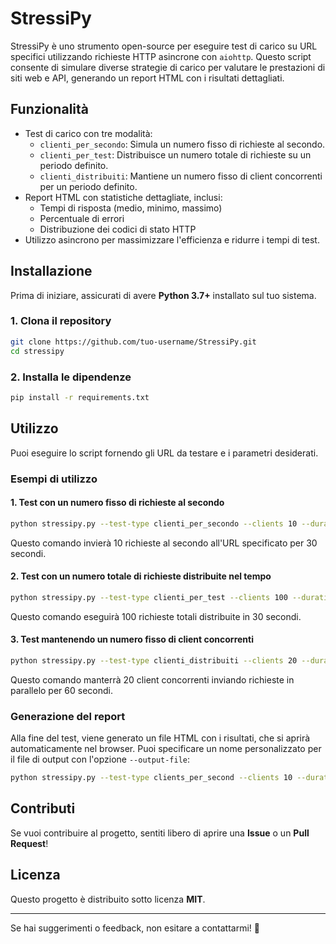 # StressiPy

StressiPy è uno strumento open-source per eseguire test di carico su URL specifici utilizzando richieste HTTP asincrone con `aiohttp`. Questo script consente di simulare diverse strategie di carico per valutare le prestazioni di siti web e API, generando un report HTML con i risultati dettagliati.

## Funzionalità
- Test di carico con tre modalità:
  - `clienti_per_secondo`: Simula un numero fisso di richieste al secondo.
  - `clienti_per_test`: Distribuisce un numero totale di richieste su un periodo definito.
  - `clienti_distribuiti`: Mantiene un numero fisso di client concorrenti per un periodo definito.
- Report HTML con statistiche dettagliate, inclusi:
  - Tempi di risposta (medio, minimo, massimo)
  - Percentuale di errori
  - Distribuzione dei codici di stato HTTP
- Utilizzo asincrono per massimizzare l'efficienza e ridurre i tempi di test.

## Installazione

Prima di iniziare, assicurati di avere **Python 3.7+** installato sul tuo sistema.

### 1. Clona il repository
```bash
git clone https://github.com/tuo-username/StressiPy.git
cd stressipy
```

### 2. Installa le dipendenze
```bash
pip install -r requirements.txt
```

## Utilizzo

Puoi eseguire lo script fornendo gli URL da testare e i parametri desiderati.

### Esempi di utilizzo

#### 1. Test con un numero fisso di richieste al secondo
```bash
python stressipy.py --test-type clienti_per_secondo --clients 10 --duration 30 https://example.com
```
Questo comando invierà 10 richieste al secondo all'URL specificato per 30 secondi.

#### 2. Test con un numero totale di richieste distribuite nel tempo
```bash
python stressipy.py --test-type clienti_per_test --clients 100 --duration 30 https://example.com
```
Questo comando eseguirà 100 richieste totali distribuite in 30 secondi.

#### 3. Test mantenendo un numero fisso di client concorrenti
```bash
python stressipy.py --test-type clienti_distribuiti --clients 20 --duration 60 https://example.com
```
Questo comando manterrà 20 client concorrenti inviando richieste in parallelo per 60 secondi.

### Generazione del report
Alla fine del test, viene generato un file HTML con i risultati, che si aprirà automaticamente nel browser. Puoi specificare un nome personalizzato per il file di output con l'opzione `--output-file`:
```bash
python stressipy.py --test-type clients_per_second --clients 10 --duration 30 --output-file my_report.html https://example.com
```

## Contributi
Se vuoi contribuire al progetto, sentiti libero di aprire una **Issue** o un **Pull Request**!

## Licenza
Questo progetto è distribuito sotto licenza **MIT**.

---

Se hai suggerimenti o feedback, non esitare a contattarmi! 🚀


